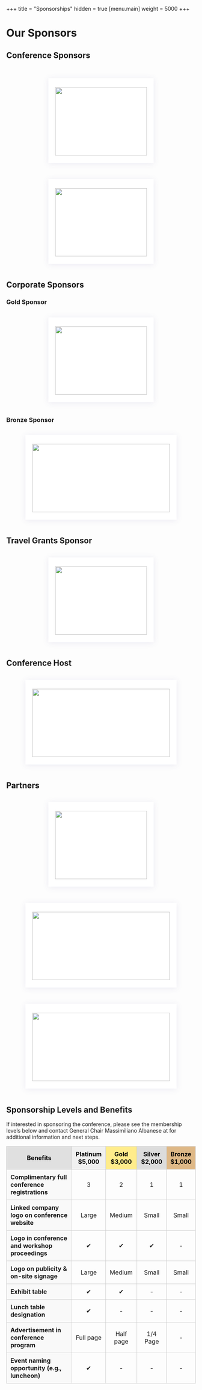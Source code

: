 +++
title = "Sponsorships"
hidden = true
[menu.main]
    weight = 5000
+++

# Our Sponsors


<style>
    .sponsor-static-block {
        display: flex;
        align-items: center; /* vertical alignment */
        justify-content: center;
        flex-wrap: wrap;
	gap: 15px; /* space between items */
    }
    .sponsor-card {
    box-shadow: 0 2px 16px rgba(80, 68, 152, .1);
    cursor: pointer;
    width: 244px; 
    height: 181px; 
    margin: 14px; 
    padding: 20px 18px; 
    border-top: 4px solid rgb(255, 255, 255); 
    background-color: rgb(255, 255, 255);
    }
    .sponsor-card .sponsor-logo-image {
        width: 100%;
        height: 100%;
        object-fit: contain
    }
.sponsor-card-wide {
    box-shadow: 0 2px 16px rgba(80, 68, 152, .1);
    cursor: pointer;
    width: 366px; 
    height: 181px; 
    margin: 14px; 
    padding: 20px 18px; 
    border-top: 4px solid rgb(255, 255, 255); 
    background-color: rgb(255, 255, 255);
    }
    .sponsor-card-wide .sponsor-logo-image {
        width: 100%;
        height: 100%;
        object-fit: contain
    }
</style>

## Conference Sponsors

<br>

<div class="sponsor-static-block">
    <div class="sponsor-card">
        <img class="sponsor-logo-image" src="/images/logos/logo-acm-square.jpg">
    </div>
    <div class="sponsor-card">
        <img class="sponsor-logo-image" src="/images/logos/logo-acm-sigsac.png">
    </div>
</div>

## Corporate Sponsors

### Gold Sponsor

<div class="sponsor-static-block">
<a href="https://www.newpush.com/" target="_blank" rel="noopener">
    <div class="sponsor-card">
        <img class="sponsor-logo-image" src="/images/logos/corporate/newpush.png">
    </div>
</a>
</div>

### Bronze Sponsor

<div class="sponsor-static-block">
<a href="https://fairfaxcountyeda.org/" target="_blank" rel="noopener">
    <div class="sponsor-card-wide">
        <img class="sponsor-logo-image" src="/images/logos/corporate/fceda.png">
    </div>
</a>
</div>

## Travel Grants Sponsor

<div class="sponsor-static-block">
    <div class="sponsor-card">
        <img class="sponsor-logo-image" src="/images/logos/nsf.png">
    </div>
</div>

## Conference Host

<div class="sponsor-static-block">
 <a href="https://www.gmu.edu/" target="_blank" rel="noopener">
   <div class="sponsor-card-wide">
        <img class="sponsor-logo-image" src="/images/logos/gmu-logo-large.png">
    </div>
</a>
</div>


## Partners

<div class="sponsor-static-block">

<div class="sponsor-card">
        <img class="sponsor-logo-image" src="/images/logos/vtech-logo.png">
    </div>


<div class="sponsor-card-wide">
        <img class="sponsor-logo-image" src="/images/logos/cci-logo.png">
    </div>
<a href="https://www.arlingtoneconomicdevelopment.com/" target="_blank" rel="noopener">
    <div class="sponsor-card-wide">
        <img class="sponsor-logo-image" src="/images/logos/corporate/arlington.jpeg">
    </div>
</a>
</div>



<script type="text/javascript">

function CreateEmailLink (Username,Domain) {
	var email = Username + '@' + Domain;
	var html = '<a href="mailto:' + email + '">' + email + '</a>';
	document.write(html);
}

function CreateGmuEmailLink () {
	CreateEmailLink('malbanes','gmu.edu');
}

</script>

## Sponsorship Levels and Benefits

If interested in sponsoring the conference, please see the membership levels below and contact General Chair Massimiliano Albanese at <span> 
    <script type="text/javascript">
        CreateGmuEmailLink();
    </script>
</span> for additional information and next steps.

<style>
  table.sponsor-table {
    border-collapse: collapse;
    width: 100%;
  }

  .sponsor-table th, .sponsor-table td {
    border: 1px solid #ccc;
    padding: 10px;
    vertical-align: middle;
  }

  .sponsor-table th {
    text-align: center;
    font-weight: bold;
    color: #000; /* black text */
  }

  .benefit-col {
    text-align: left;
    background-color: #f9f9f9; /* lighter than header */
    font-weight: bold;
  }

  .platinum {
    background-color: #f0f0f0; /* lighter platinum shade */
    color: #000;
  }

  .gold {
    background-color: #ffec8b; /* lighter gold shade */
    color: #000;
  }

  .silver {
    background-color: #dcdcdc; /* lighter silver shade */
    color: #000;
  }

  .bronze {
    background-color: #deb887; /* lighter bronze shade */
    color: #000;
  }
</style>

<table class="sponsor-table">
  <thead>
    <tr>
      <th class="benefit-col" style="background-color: #e0e0e0">Benefits</th>
      <th class="platinum">Platinum<br>$5,000</th>
      <th class="gold">Gold<br>$3,000</th>
      <th class="silver">Silver<br>$2,000</th>
      <th class="bronze">Bronze<br>$1,000</th>
    </tr>
  </thead>
  <tbody>
    <tr>
      <td class="benefit-col">Complimentary full conference registrations</td>
      <td style="text-align: center;">3</td>
      <td style="text-align: center;">2</td>
      <td style="text-align: center;">1</td>
      <td style="text-align: center;">1</td>
    </tr>
    <tr>
      <td class="benefit-col">Linked company logo on conference website</td>
      <td style="text-align: center;">Large</td>
      <td style="text-align: center;">Medium</td>
      <td style="text-align: center;">Small</td>
      <td style="text-align: center;">Small</td>
    </tr>
    <tr>
      <td class="benefit-col">Logo in conference and workshop proceedings</td>
      <td style="text-align: center;">✔</td>
      <td style="text-align: center;">✔</td>
      <td style="text-align: center;">✔</td>
      <td style="text-align: center;">-</td>
    </tr>
    <tr>
      <td class="benefit-col">Logo on publicity & on-site signage</td>
      <td style="text-align: center;">Large</td>
      <td style="text-align: center;">Medium</td>
      <td style="text-align: center;">Small</td>
      <td style="text-align: center;">Small</td>
    </tr>
    <tr>
      <td class="benefit-col">Exhibit table</td>
      <td style="text-align: center;">✔</td>
      <td style="text-align: center;">✔</td>
      <td style="text-align: center;">-</td>
      <td style="text-align: center;">-</td>
    </tr>
    <tr>
      <td class="benefit-col">Lunch table designation</td>
      <td style="text-align: center;">✔</td>
      <td style="text-align: center;">-</td>
      <td style="text-align: center;">-</td>
      <td style="text-align: center;">-</td>
    </tr>
    <tr>
      <td class="benefit-col">Advertisement in conference program</td>
      <td style="text-align: center;">Full page</td>
      <td style="text-align: center;">Half page</td>
      <td style="text-align: center;">1/4 Page</td>
      <td style="text-align: center;">-</td>
    </tr>
    <tr>
      <td class="benefit-col">Event naming opportunity (e.g., luncheon)</td>
      <td style="text-align: center;">✔</td>
      <td style="text-align: center;">-</td>
      <td style="text-align: center;">-</td>
      <td style="text-align: center;">-</td>
    </tr>
  </tbody>
</table>



<!--

## Corporate, Institutional, Governmental Sponsor

### Platinum Sponsor

<br>

<div class="sponsor-static-block">
    <div class="sponsor-card">
        <img class="sponsor-logo-image" src="/images/logos/huawei.jpg">
    </div>
    <div class="sponsor-card">
        <img class="sponsor-logo-image" src="/images/logos/korea-tourism-organization.png">
    </div>
    <div class="sponsor-card">

        <img class="sponsor-logo-image" src="/images/logos/NSF.png">
    </div>
</div>

### Silver Sponsor

<br>

<div class="sponsor-static-block">
    <div class="sponsor-card">
        <img class="sponsor-logo-image" src="/images/logos/hyundai.png">
    </div>
    <div class="sponsor-card">
        <img class="sponsor-logo-image" src="/images/logos/microsoft.png">
    </div>
</div>

<div class="sponsor-static-block">
    <div class="sponsor-card">
        <img class="sponsor-logo-image" src="/images/logos/topsec.png">
    </div>
    <div class="sponsor-card">
        <img class="sponsor-logo-image" src="/images/logos/seoul-tourism-organization.png">
    </div>
</div>


### Bronze Sponsor

<br>

<div class="sponsor-static-block">
    <div class="sponsor-card">
        <img class="sponsor-logo-image" src="/images/logos/qualcomm.png">
    </div>
    <div class="sponsor-card">
        <img class="sponsor-logo-image" src="/images/logos/theori.png">
    </div>
    <div class="sponsor-card">
        <img class="sponsor-logo-image" src="/images/logos/postech.png">
    </div>
</div>

<div class="sponsor-static-block">
    <div class="sponsor-card">
        <img class="sponsor-logo-image" src="/images/logos/kaist.png">
    </div>
    <div class="sponsor-card">
        <img class="sponsor-logo-image" src="/images/logos/kiisc_logo.png">
    </div>
</div>
-->